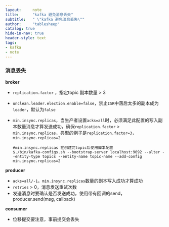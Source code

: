 ```yaml
---
layout:     note
title:      "kafka 避免消息丢失"
subtitle:   " \"kafka 避免消息丢失\""
author:     "tablesheep"
catalog: true
hide-in-nav: true
header-style: text
tags:
- kafka
- note
---
```



### 消息丢失

**broker**

- `replication.factor` ，指定topic 副本数量 > 3

- `unclean.leader.election.enable=false`，禁止`ISR`中落后太多的副本成为`leader`，默认为`false`

- `min.insync.replicas`，当生产者设置`acks=all`时，必须满足此配置的写入副本数量消息才算发送成功，确保`replication.factor` > `min.insync.replicas`，典型的例子是`replication.factor=3`，`min.insync.replicas=2`

  ```
  #min.insync.replicas 在创建完topic后使用脚本配置
  $./bin/kafka-configs.sh --bootstrap-server localhost:9092 --alter --entity-type topics --entity-name topic-name --add-config min.insync.replicas=2
  ```



**producer**

- `acks=all/-1`，`min.insync.replicas`数量的副本写入成功才算成功
- `retries` > 0，消息发送重试次数
- 发送消息时要确认是否发送成功，使用带有回调的send，producer.send(msg, callback)




**consumer**

- 位移提交要注意，事前提交会丢失